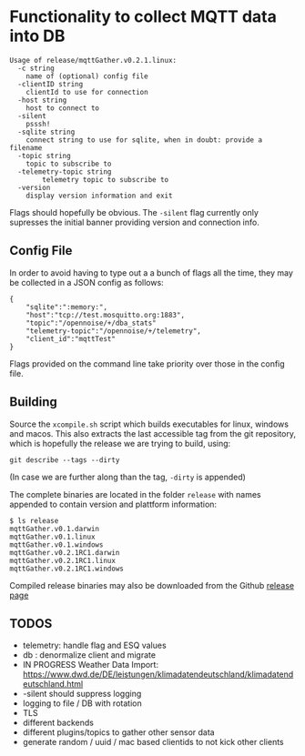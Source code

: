 
# Functionality to collect MQTT data into DB

	Usage of release/mqttGather.v0.2.1.linux:
	  -c string
		name of (optional) config file
	  -clientID string
		clientId to use for connection
	  -host string
		host to connect to
	  -silent
		psssh!
	  -sqlite string
		connect string to use for sqlite, when in doubt: provide a filename
	  -topic string
		topic to subscribe to
	  -telemetry-topic string
	        telemetry topic to subscribe to
	  -version
		display version information and exit

Flags should hopefully be obvious. The `-silent` flag currently only
supresses the initial banner providing version and connection info.


## Config File

In order to avoid having to type out a a bunch of flags all the time,
they may be collected in a JSON config as follows:

	{
		"sqlite":":memory:",
		"host":"tcp://test.mosquitto.org:1883",
		"topic":"/opennoise/+/dba_stats"
		"telemetry-topic":"/opennoise/+/telemetry",
		"client_id":"mqttTest"
	}

Flags provided on the command line take priority over those in the
config file.

## Building

Source the `xcompile.sh` script which builds executables for linux,
windows and macos. This also extracts the last accessible tag from the
git repository, which is hopefully the release we are trying to build,
using:

	git describe --tags --dirty

(In case we are further along than the tag, `-dirty` is appended)

The complete binaries are located in the folder `release` with names appended
to contain version and plattform information:

	$ ls release
	mqttGather.v0.1.darwin
	mqttGather.v0.1.linux
	mqttGather.v0.1.windows
	mqttGather.v0.2.1RC1.darwin
	mqttGather.v0.2.1RC1.linux
	mqttGather.v0.2.1RC1.windows

Compiled release binaries may also be downloaded from the Github [release
page](https://github.com/OpenAirCgn/mqttGather/releases)


## TODOS
- telemetry: handle flag and ESQ values
- db : denormalize client and migrate
- IN PROGRESS Weather Data Import: https://www.dwd.de/DE/leistungen/klimadatendeutschland/klimadatendeutschland.html
- -silent should suppress logging
- logging to file / DB with rotation
- TLS
- different backends
- different plugins/topics to gather other sensor data
- generate random / uuid / mac based clientids to not kick other clients
